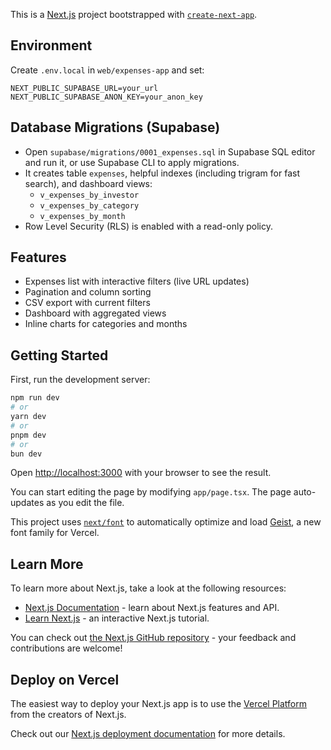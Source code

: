 This is a [Next.js](https://nextjs.org) project bootstrapped with [`create-next-app`](https://nextjs.org/docs/app/api-reference/cli/create-next-app).

## Environment

Create `.env.local` in `web/expenses-app` and set:

```
NEXT_PUBLIC_SUPABASE_URL=your_url
NEXT_PUBLIC_SUPABASE_ANON_KEY=your_anon_key
```

## Database Migrations (Supabase)

- Open `supabase/migrations/0001_expenses.sql` in Supabase SQL editor and run it, or use Supabase CLI to apply migrations.
- It creates table `expenses`, helpful indexes (including trigram for fast search), and dashboard views:
  - `v_expenses_by_investor`
  - `v_expenses_by_category`
  - `v_expenses_by_month`
- Row Level Security (RLS) is enabled with a read-only policy.

## Features

- Expenses list with interactive filters (live URL updates)
- Pagination and column sorting
- CSV export with current filters
- Dashboard with aggregated views
- Inline charts for categories and months

## Getting Started

First, run the development server:

```bash
npm run dev
# or
yarn dev
# or
pnpm dev
# or
bun dev
```

Open [http://localhost:3000](http://localhost:3000) with your browser to see the result.

You can start editing the page by modifying `app/page.tsx`. The page auto-updates as you edit the file.

This project uses [`next/font`](https://nextjs.org/docs/app/building-your-application/optimizing/fonts) to automatically optimize and load [Geist](https://vercel.com/font), a new font family for Vercel.

## Learn More

To learn more about Next.js, take a look at the following resources:

- [Next.js Documentation](https://nextjs.org/docs) - learn about Next.js features and API.
- [Learn Next.js](https://nextjs.org/learn) - an interactive Next.js tutorial.

You can check out [the Next.js GitHub repository](https://github.com/vercel/next.js) - your feedback and contributions are welcome!

## Deploy on Vercel

The easiest way to deploy your Next.js app is to use the [Vercel Platform](https://vercel.com/new?utm_medium=default-template&filter=next.js&utm_source=create-next-app&utm_campaign=create-next-app-readme) from the creators of Next.js.

Check out our [Next.js deployment documentation](https://nextjs.org/docs/app/building-your-application/deploying) for more details.
